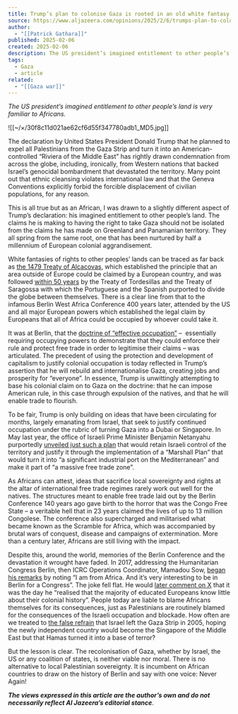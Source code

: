 ```yaml
---
title: Trump’s plan to colonise Gaza is rooted in an old white fantasy
source: https://www.aljazeera.com/opinions/2025/2/6/trumps-plan-to-colonise-gaza-is-rooted-in-an-old-white-fantasy
author:
  - "[[Patrick Gathara]]"
published: 2025-02-06
created: 2025-02-06
description: The US president’s imagined entitlement to other people’s land is very familiar to Africans.
tags:
  - Gaza
  - article
related:
  - "[[Gaza war]]"
---
```

*The US president’s imagined entitlement to other people’s land is very familiar to Africans.*

![[~/×/30f8c11d021ae62cf6d55f347780adb1_MD5.jpg]]

The declaration by United States President Donald Trump that he planned to expel all Palestinians from the Gaza Strip and turn it into an American-controlled “Riviera of the Middle East” has rightly drawn condemnation from across the globe, including, ironically, from Western nations that backed Israel’s genocidal bombardment that devastated the territory. Many point out that ethnic cleansing violates international law and that the Geneva Conventions explicitly forbid the forcible displacement of civilian populations, for any reason.

This is all true but as an African, I was drawn to a slightly different aspect of Trump’s declaration: his imagined entitlement to other people’s land. The claims he is making to having the right to take Gaza should not be isolated from the claims he has made on Greenland and Panamanian territory. They all spring from the same root, one that has been nurtured by half a millennium of European colonial aggrandisement.

White fantasies of rights to other peoples’ lands can be traced as far back as [the 1479 Treaty of Alcacovas,](https://ehne.fr/en/encyclopedia/themes/international-relations/europe-and-legal-regulation-international-relations/treaty-tordesillas-june-7-1494%23:~:text=The%2520Treaty%2520of%2520Tordesillas,%2520June%25207,%25201494&text=On%2520June%25207,%25201494,%2520Spain,discovery,%2520navigation,%2520and%2520trade.) which established the principle that an area outside of Europe could be claimed by a European country, and was followed [within 50 years](https://www.britannica.com/event/Treaty-of-Tordesillas) by the Treaty of Tordesillas and the Treaty of Saragossa with which the Portuguese and the Spanish purported to divide the globe between themselves. There is a clear line from that to the infamous Berlin West Africa Conference 400 years later, attended by the US and all major European powers which established the legal claim by Europeans that all of Africa could be occupied by whoever could take it.

It was at Berlin, that the [doctrine of “effective occupation”](https://archiv.diplo.de/arc-en/the-political-archive/general-act-2684414%23:~:text=Even%2520more%2520far-reaching,%2520however,established%2520throughout%2520the%2520respective%2520territory.) –  essentially requiring occupying powers to demonstrate that they could enforce their rule and protect free trade in order to legitimise their claims – was articulated. The precedent of using the protection and development of capitalism to justify colonial occupation is today reflected in Trump’s assertion that he will rebuild and internationalise Gaza, creating jobs and prosperity for “everyone”. In essence, Trump is unwittingly attempting to base his colonial claim on to Gaza on the doctrine: that he can impose American rule, in this case through expulsion of the natives, and that he will enable trade to flourish.

To be fair, Trump is only building on ideas that have been circulating for months, largely emanating from Israel, that seek to justify continued occupation under the rubric of turning Gaza into a Dubai or Singapore. In May last year, the office of Israeli Prime Minister Benjamin Netanyahu purportedly [unveiled just such a plan](https://www.jpost.com/israel-hamas-war/article-799756) that would retain Israeli control of the territory and justify it through the implementation of a “Marshall Plan” that would turn it into “a significant industrial port on the Mediterranean” and make it part of “a massive free trade zone”.

As Africans can attest, ideas that sacrifice local sovereignty and rights at the altar of international free trade regimes rarely work out well for the natives. The structures meant to enable free trade laid out by the Berlin Conference 140 years ago gave birth to the horror that was the Congo Free State – a veritable hell that in 23 years claimed the lives of up to 13 million Congolese. The conference also supercharged and militarised what became known as the Scramble for Africa, which was accompanied by brutal wars of conquest, disease and campaigns of extermination. More than a century later, Africans are still living with the impact.

Despite this, around the world, memories of the Berlin Conference and the devastation it wrought have faded. In 2017, addressing the Humanitarian Congress Berlin, then ICRC Operations Coordinator, Mamadou Sow, [began his remarks](https://www.youtube.com/watch?v=4saD8QK5C08) by noting “I am from Africa. And it’s very interesting to be in Berlin for a Congress”. The joke fell flat. He would [later comment on X](https://x.com/MamadouSowICRC/status/1568570668563812353) that it was the day he “realised that the majority of educated Europeans know little about their colonial history”. People today are liable to blame Africans themselves for its consequences, just as Palestinians are routinely blamed for the consequences of the Israeli occupation and blockade. How often are we treated to [the false refrain](https://mepc.org/commentaries/gaza-myths-and-what-american-jewish-leaders-wont-tell-you/) that Israel left the Gaza Strip in 2005, hoping the newly independent country would become the Singapore of the Middle East but that Hamas turned it into a base of terror?

But the lesson is clear. The recolonisation of Gaza, whether by Israel, the US or any coalition of states, is neither viable nor moral. There is no alternative to local Palestinian sovereignty. It is incumbent on African countries to draw on the history of Berlin and say with one voice: Never Again!

***The views expressed in this article are the author’s own and do not necessarily reflect Al Jazeera’s editorial stance***.